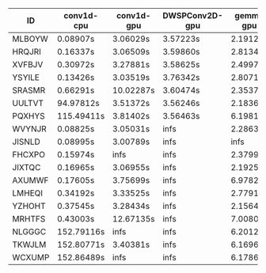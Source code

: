 |ID|conv1d-cpu|conv1d-gpu|DWSPConv2D-gpu|gemm-gpu|avg|
|-|-|-|-|-|-|
|MLBOYW|0.08907s|3.06029s|3.57223s|2.19122s|2.22820s|
|HRQJRI|0.16337s|3.06509s|3.59860s|2.81348s|2.41014s|
|XVFBJV|0.30972s|3.27881s|3.58625s|2.49970s|2.41862s|
|YSYILE|0.13426s|3.03519s|3.76342s|2.80714s|2.43500s|
|SRASMR|0.66291s|10.02287s|3.60474s|2.35375s|4.16107s|
|UULTVT|94.97812s|3.51372s|3.56246s|2.18363s|26.05948s|
|PQXHYS|115.49411s|3.81402s|3.56463s|6.19814s|32.26772s|
|WVYNJR|0.08825s|3.05031s|infs|2.28631s|infs|
|JISNLD|0.08995s|3.00789s|infs|infs|infs|
|FHCXPO|0.15974s|infs|infs|2.37993s|infs|
|JIXTQC|0.16965s|3.06955s|infs|2.19254s|infs|
|AXUMWF|0.17605s|3.75699s|infs|6.97820s|infs|
|LMHEQI|0.34192s|3.33525s|infs|2.77919s|infs|
|YZHOHT|0.37545s|3.28434s|infs|2.15648s|infs|
|MRHTFS|0.43003s|12.67135s|infs|7.00807s|infs|
|NLGGGC|152.79116s|infs|infs|6.20126s|infs|
|TKWJLM|152.80771s|3.40381s|infs|6.16965s|infs|
|WCXUMP|152.86489s|infs|infs|6.17863s|infs|
